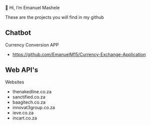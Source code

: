 👋 Hi, I’m Emanuel Mashele 

These are the projects you will find in  my github

Chatbot
-

Currency Conversion APP
- https://github.com/EmanuelM15/Currency-Exchange-Application

Web API's
-

Websites 

- thenakedline.co.za
- sanctified.co.za
- baagitech.co.za
- innovat3group.co.za
- ieve.co.za
- incart.co.za


